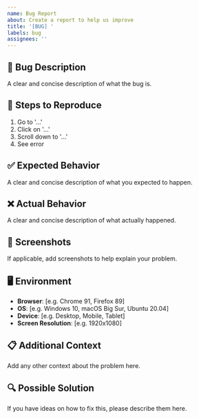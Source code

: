 ```yaml
---
name: Bug Report
about: Create a report to help us improve
title: '[BUG] '
labels: bug
assignees: ''
---
```


## 🐛 Bug Description
A clear and concise description of what the bug is.

## 🔄 Steps to Reproduce
1. Go to '...'
2. Click on '...'
3. Scroll down to '...'
4. See error

## ✅ Expected Behavior
A clear and concise description of what you expected to happen.

## ❌ Actual Behavior
A clear and concise description of what actually happened.

## 📸 Screenshots
If applicable, add screenshots to help explain your problem.

## 🖥️ Environment
- **Browser**: [e.g. Chrome 91, Firefox 89]
- **OS**: [e.g. Windows 10, macOS Big Sur, Ubuntu 20.04]
- **Device**: [e.g. Desktop, Mobile, Tablet]
- **Screen Resolution**: [e.g. 1920x1080]

## 📋 Additional Context
Add any other context about the problem here.

## 🔍 Possible Solution
If you have ideas on how to fix this, please describe them here.
